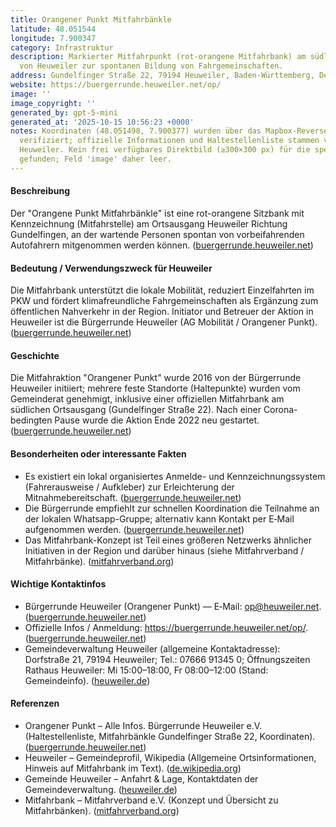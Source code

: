 ```yaml
---
title: Orangener Punkt Mitfahrbänkle
latitude: 48.051544
longitude: 7.900347
category: Infrastruktur
description: Markierter Mitfahrpunkt (rot-orangene Mitfahrbank) am südlichen Ortsausgang
  von Heuweiler zur spontanen Bildung von Fahrgemeinschaften.
address: Gundelfinger Straße 22, 79194 Heuweiler, Baden-Württemberg, Deutschland
website: https://buergerrunde.heuweiler.net/op/
image: ''
image_copyright: ''
generated_by: gpt-5-mini
generated_at: '2025-10-15 10:56:23 +0000'
notes: Koordinaten (48.051498, 7.900377) wurden über das Mapbox-Reverse-Geocoding-Tool
  verifiziert; offizielle Informationen und Haltestellenliste stammen von der Bürgerrunde
  Heuweiler. Kein frei verfügbares Direktbild (≥300×300 px) für die spezifische Mitfahrbank
  gefunden; Feld 'image' daher leer.
---
```

#### Beschreibung
Der "Orangene Punkt Mitfahrbänkle" ist eine rot-orangene Sitzbank mit Kennzeichnung (Mitfahrstelle) am Ortsausgang Heuweiler Richtung Gundelfingen, an der wartende Personen spontan von vorbeifahrenden Autofahrern mitgenommen werden können. ([buergerrunde.heuweiler.net](https://buergerrunde.heuweiler.net/op/))

#### Bedeutung / Verwendungszweck für Heuweiler
Die Mitfahrbank unterstützt die lokale Mobilität, reduziert Einzelfahrten im PKW und fördert klimafreundliche Fahrgemeinschaften als Ergänzung zum öffentlichen Nahverkehr in der Region. Initiator und Betreuer der Aktion in Heuweiler ist die Bürgerrunde Heuweiler (AG Mobilität / Orangener Punkt). ([buergerrunde.heuweiler.net](https://buergerrunde.heuweiler.net/op/))

#### Geschichte
Die Mitfahraktion "Orangener Punkt" wurde 2016 von der Bürgerrunde Heuweiler initiiert; mehrere feste Standorte (Haltepunkte) wurden vom Gemeinderat genehmigt, inklusive einer offiziellen Mitfahrbank am südlichen Ortsausgang (Gundelfinger Straße 22). Nach einer Corona-bedingten Pause wurde die Aktion Ende 2022 neu gestartet. ([buergerrunde.heuweiler.net](https://buergerrunde.heuweiler.net/op/))

#### Besonderheiten oder interessante Fakten
- Es existiert ein lokal organisiertes Anmelde- und Kennzeichnungssystem (Fahrerausweise / Aufkleber) zur Erleichterung der Mitnahmebereitschaft. ([buergerrunde.heuweiler.net](https://buergerrunde.heuweiler.net/op/))  
- Die Bürgerrunde empfiehlt zur schnellen Koordination die Teilnahme an der lokalen Whatsapp-Gruppe; alternativ kann Kontakt per E‑Mail aufgenommen werden. ([buergerrunde.heuweiler.net](https://buergerrunde.heuweiler.net/op/))  
- Das Mitfahrbank-Konzept ist Teil eines größeren Netzwerks ähnlicher Initiativen in der Region und darüber hinaus (siehe Mitfahrverband / Mitfahrbänke). ([mitfahrverband.org](https://mitfahrverband.org/mitfahrbaenke/?utm_source=openai))

#### Wichtige Kontaktinfos
- Bürgerrunde Heuweiler (Orangener Punkt) — E‑Mail: op@heuweiler.net. ([buergerrunde.heuweiler.net](https://buergerrunde.heuweiler.net/op/))  
- Offizielle Infos / Anmeldung: https://buergerrunde.heuweiler.net/op/. ([buergerrunde.heuweiler.net](https://buergerrunde.heuweiler.net/op/))  
- Gemeindeverwaltung Heuweiler (allgemeine Kontaktadresse): Dorfstraße 21, 79194 Heuweiler; Tel.: 07666 91345 0; Öffnungszeiten Rathaus Heuweiler: Mi 15:00–18:00, Fr 08:00–12:00 (Stand: Gemeindeinfo). ([heuweiler.de](https://www.heuweiler.de/unsere-gemeinde/ortsbroschuere))

#### Referenzen
- Orangener Punkt – Alle Infos. Bürgerrunde Heuweiler e.V. (Haltestellenliste, Mitfahrbänkle Gundelfinger Straße 22, Koordinaten). ([buergerrunde.heuweiler.net](https://buergerrunde.heuweiler.net/op/))  
- Heuweiler – Gemeindeprofil, Wikipedia (Allgemeine Ortsinformationen, Hinweis auf Mitfahrbank im Text). ([de.wikipedia.org](https://de.wikipedia.org/wiki/Heuweiler?utm_source=openai))  
- Gemeinde Heuweiler – Anfahrt & Lage, Kontaktdaten der Gemeindeverwaltung. ([heuweiler.de](https://www.heuweiler.de/unsere-gemeinde/ortsbroschuere))  
- Mitfahrbank – Mitfahrverband e.V. (Konzept und Übersicht zu Mitfahrbänken). ([mitfahrverband.org](https://mitfahrverband.org/mitfahrbaenke/?utm_source=openai))